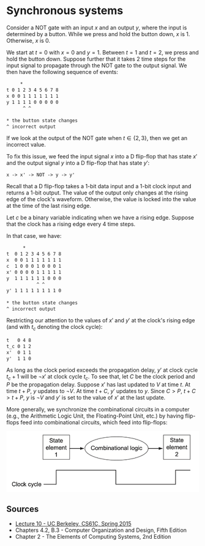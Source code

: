 # Synchronous systems

Consider a NOT gate with an input $x$ and an output $y$, where the input is determined by a button. While we press and hold the button down, $x$ is 1. Otherwise, $x$ is 0.

We start at $t = 0$ with $x = 0$ and $y = 1$. Between $t = 1$ and $t = 2$, we press and hold the button down. Suppose further that it takes 2 time steps for the input signal to propagate through the NOT gate to the output signal. We then have the following sequence of events:

```
     *
t 0 1 2 3 4 5 6 7 8
x 0 0 1 1 1 1 1 1 1
y 1 1 1 1 0 0 0 0 0
      ^ ^

* the button state changes
^ incorrect output
```

If we look at the output of the NOT gate when $t \in \{2, 3\}$, then we get an incorrect value.

To fix this issue, we feed the input signal $x$ into a D flip-flop that has state $x'$ and the output signal $y$ into a D flip-flop that has state $y'$:

```
x -> x' -> NOT -> y -> y'
```

Recall that a D flip-flop takes a 1-bit data input and a 1-bit clock input and returns a 1-bit output. The value of the output only changes at the rising edge of the clock's waveform. Otherwise, the value is locked into the value at the time of the last rising edge.

Let $c$ be a binary variable indicating when we have a rising edge. Suppose that the clock has a rising edge every 4 time steps.

In that case, we have:

```
      *
t  0 1 2 3 4 5 6 7 8
x  0 0 1 1 1 1 1 1 1
c  1 0 0 0 1 0 0 0 1
x' 0 0 0 0 1 1 1 1 1
y  1 1 1 1 1 1 0 0 0
           ^ ^
y' 1 1 1 1 1 1 1 1 0

* the button state changes
^ incorrect output
```

Restricting our attention to the values of $x'$ and $y'$ at the clock's rising edge (and with $t_c$ denoting the clock cycle):

```
t   0 4 8
t_c 0 1 2
x'  0 1 1
y'  1 1 0
```

As long as the clock period exceeds the propagation delay, $y'$ at clock cycle $t_c+1$ will be $\neg x'$ at clock cycle $t_c$. To see that, let $C$ be the clock period and $P$ be the propagation delay. Suppose $x'$ has last updated to $V$ at time $t$. At time $t+P$, $y$ updates to $\neg V$. At time $t+C$, $y'$ updates to $y$. Since $C > P$, $t+C > t+P$, $y$ is $\neg V$ and $y'$ is set to the value of $x'$ at the last update.

More generally, we synchronize the combinational circuits in a computer (e.g., the Arithmetic Logic Unit, the Floating-Point Unit, etc.) by having flip-flops feed into combinational circuits, which feed into flip-flops:

![Flip-flops feed into combinational circuits, which feed into flip-flops](img/figure_B_7_2.png)

## Sources

* [Lecture 10 - UC Berkeley, CS61C, Spring 2015](https://www.youtube.com/watch?v=GCWcJ-Ng9EA&list=PLhMnuBfGeCDM8pXLpqib90mDFJI-e1lpk&index=10)
* Chapters 4.2, B.3 - Computer Organization and Design, Fifth Edition
* Chapter 2 - The Elements of Computing Systems, 2nd Edition